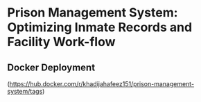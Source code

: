 #   Prison Management System: Optimizing Inmate Records and Facility Work-flow
## Docker Deployment
(https://hub.docker.com/r/khadijahafeez151/prison-management-system/tags)